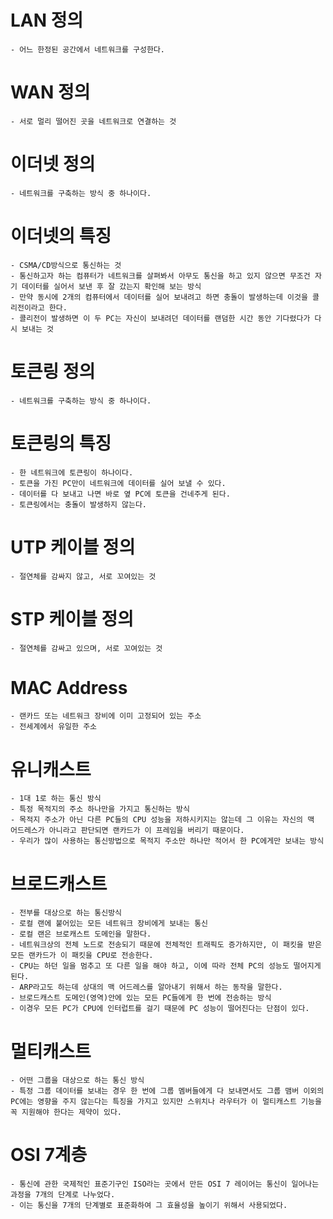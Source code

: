 # LAN 정의
    - 어느 한정된 공간에서 네트워크를 구성한다.
# WAN 정의
    - 서로 멀리 떨어진 곳을 네트워크로 연결하는 것
# 이더넷 정의
    - 네트워크를 구축하는 방식 중 하나이다.
# 이더넷의 특징
    - CSMA/CD방식으로 통신하는 것
    - 통신하고자 하는 컴퓨터가 네트워크를 살펴봐서 아무도 통신을 하고 있지 않으면 무조건 자기 데이터를 실어서 보낸 후 잘 갔는지 확인해 보는 방식
    - 만약 동시에 2개의 컴퓨터에서 데이터를 실어 보내려고 하면 충돌이 발생하는데 이것을 콜리전이라고 한다.
    - 콜리전이 발생하면 이 두 PC는 자신이 보내려던 데이터를 랜덤한 시간 동안 기다렸다가 다시 보내는 것
# 토큰링 정의
    - 네트워크를 구축하는 방식 중 하나이다.
# 토큰링의 특징
    - 한 네트워크에 토큰링이 하나이다.
    - 토큰을 가진 PC만이 네트워크에 데이터를 실어 보낼 수 있다.
    - 데이터를 다 보내고 나면 바로 옆 PC에 토큰을 건네주게 된다.
    - 토큰링에서는 충돌이 발생하지 않는다.
# UTP 케이블 정의
    - 절연체를 감싸지 않고, 서로 꼬여있는 것
# STP 케이블 정의
    - 절연체를 감싸고 있으며, 서로 꼬여있는 것
# MAC Address
    - 랜카드 또는 네트워크 장비에 이미 고정되어 있는 주소
    - 전세계에서 유일한 주소
# 유니캐스트
    - 1대 1로 하는 통신 방식
    - 특정 목적지의 주소 하나만을 가지고 통신하는 방식
    - 목적지 주소가 아닌 다른 PC들의 CPU 성능을 저하시키지는 않는데 그 이유는 자신의 맥 어드레스가 아니라고 판단되면 랜카드가 이 프레임을 버리기 때문이다.
    - 우리가 많이 사용하는 통신방법으로 목적지 주소만 하나만 적어서 한 PC에게만 보내는 방식
# 브로드캐스트
    - 전부를 대상으로 하는 통신방식
    - 로컬 랜에 붙어있는 모든 네트워크 장비에게 보내는 통신
    - 로컬 랜은 브로캐스트 도메인을 말한다.
    - 네트워크상의 전체 노드로 전송되기 때문에 전체적인 트래픽도 증가하지만, 이 패킷을 받은 모든 랜카드가 이 패킷을 CPU로 전송한다.
    - CPU는 하던 일을 멈추고 또 다른 일을 해야 하고, 이에 따라 전체 PC의 성능도 떨어지게 된다.
    - ARP라고도 하는데 상대의 맥 어드레스를 알아내기 위해서 하는 동작을 말한다.
    - 브로드캐스트 도메인(영역)안에 있는 모든 PC들에게 한 번에 전송하는 방식
    - 이경우 모든 PC가 CPU에 인터럽트를 걸기 때문에 PC 성능이 떨어진다는 단점이 있다.
# 멀티캐스트
    - 어떤 그룹을 대상으로 하는 통신 방식
    - 특정 그룹 데이터를 보내는 경우 한 번에 그룹 멤버들에게 다 보내면서도 그룹 맴버 이외의 PC에는 영향을 주지 않는다는 특징을 가지고 있지만 스위치나 라우터가 이 멀티캐스트 기능을 꼭 지원해야 한다는 제약이 있다.
# OSI 7계층
    - 통신에 관한 국제적인 표준기구인 ISO라는 곳에서 만든 OSI 7 레이어는 통신이 일어나는 과정을 7개의 단계로 나누었다.
    - 이는 통신을 7개의 단계별로 표준화하여 그 효율성을 높이기 위해서 사용되었다.
